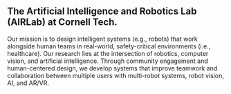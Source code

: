 ## The Artificial Intelligence and Robotics Lab (AIRLab) at Cornell Tech.

Our mission is to design intelligent systems (e.g., robots) that work alongside human teams in real-world, safety-critical environments (i.e., healthcare). Our research lies at the intersection of robotics, computer vision, and artificial intelligence. Through community engagement and human-centered design, we develop systems that improve teamwork and collaboration between multiple users with multi-robot systems, robot vision, AI, and AR/VR.
